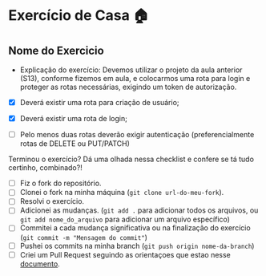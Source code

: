 # Exercício de Casa 🏠 

## Nome do Exercicio

- Explicação do exercício: Devemos utilizar o projeto da aula anterior (S13), conforme fizemos em aula, e colocarmos uma rota para login e proteger as rotas necessárias, exigindo um token de autorização.
- [x] Deverá existir uma rota para criação de usuário;
- [x] Deverá existir uma rota de login;
- [ ] Pelo menos duas rotas deverão exigir autenticação (preferencialmente rotas de DELETE ou PUT/PATCH)


Terminou o exercício? Dá uma olhada nessa checklist e confere se tá tudo certinho, combinado?!

- [ ] Fiz o fork do repositório.
- [ ] Clonei o fork na minha máquina (`git clone url-do-meu-fork`).
- [ ] Resolvi o exercício.
- [ ] Adicionei as mudanças. (`git add .` para adicionar todos os arquivos, ou `git add nome_do_arquivo` para adicionar um arquivo específico)
- [ ] Commitei a cada mudança significativa ou na finalização do exercício (`git commit -m "Mensagem do commit"`)
- [ ] Pushei os commits na minha branch (`git push origin nome-da-branch`)
- [ ] Criei um Pull Request seguindo as orientaçoes que estao nesse [documento](https://github.com/mflilian/repo-example/blob/main/exercicios/para-casa/instrucoes-pull-request.md).
